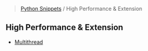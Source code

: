 > [Python Snippets](../README.md) / High Performance & Extension
## High Performance & Extension
- [Multithread](numba을%20이용한%20GIL%20없이%20멀티쓰레드.md)